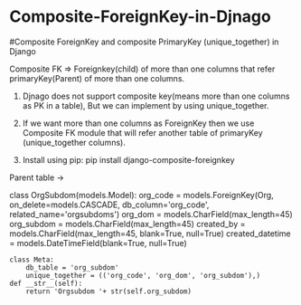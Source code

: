 # Composite-ForeignKey-in-Djnago
#Composite ForeignKey and composite PrimaryKey (unique_together) in Django 

Composite FK => Foreignkey(child) of more than one columns that refer primaryKey(Parent) of more than one columns.
1. Djnago does not support composite key(means more than one columns as PK in a table), But we can implement by using unique_together.
2. If we want more than one columns as ForeignKey then we use Composite FK module that will refer another table of primaryKey (unique_together columns).

1. Install using pip:
pip install django-composite-foreignkey

Parent table ->

class OrgSubdom(models.Model):
    org_code = models.ForeignKey(Org, on_delete=models.CASCADE, db_column='org_code',
                                    related_name='orgsubdoms')
    org_dom = models.CharField(max_length=45)
    org_subdom = models.CharField(max_length=45)
    created_by = models.CharField(max_length=45, blank=True, null=True)
    created_datetime = models.DateTimeField(blank=True, null=True)
    
    class Meta:
        db_table = 'org_subdom'
        unique_together = (('org_code', 'org_dom', 'org_subdom'),)
    def __str__(self):
        return 'Orgsubdom '+ str(self.org_subdom)
      
